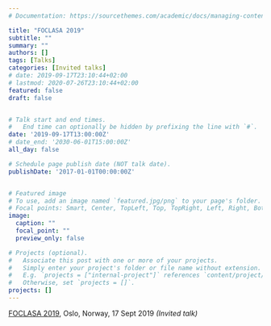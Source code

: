 ```yaml
---
# Documentation: https://sourcethemes.com/academic/docs/managing-content/

title: "FOCLASA 2019"
subtitle: ""
summary: ""
authors: []
tags: [Talks]
categories: [Invited talks]
# date: 2019-09-17T23:10:44+02:00
# lastmod: 2020-07-26T23:10:44+02:00
featured: false
draft: false


# Talk start and end times.
#   End time can optionally be hidden by prefixing the line with `#`.
date: '2019-09-17T13:00:00Z'
# date_end: '2030-06-01T15:00:00Z'
all_day: false

# Schedule page publish date (NOT talk date).
publishDate: '2017-01-01T00:00:00Z'


# Featured image
# To use, add an image named `featured.jpg/png` to your page's folder.
# Focal points: Smart, Center, TopLeft, Top, TopRight, Left, Right, BottomLeft, Bottom, BottomRight.
image:
  caption: ""
  focal_point: ""
  preview_only: false

# Projects (optional).
#   Associate this post with one or more of your projects.
#   Simply enter your project's folder or file name without extension.
#   E.g. `projects = ["internal-project"]` references `content/project/deep-learning/index.md`.
#   Otherwise, set `projects = []`.
projects: []
---
```

[FOCLASA 2019](http://pages.di.unipi.it/foclasa/2019/), Oslo, Norway, 17 Sept 2019 *(Invited talk)*
